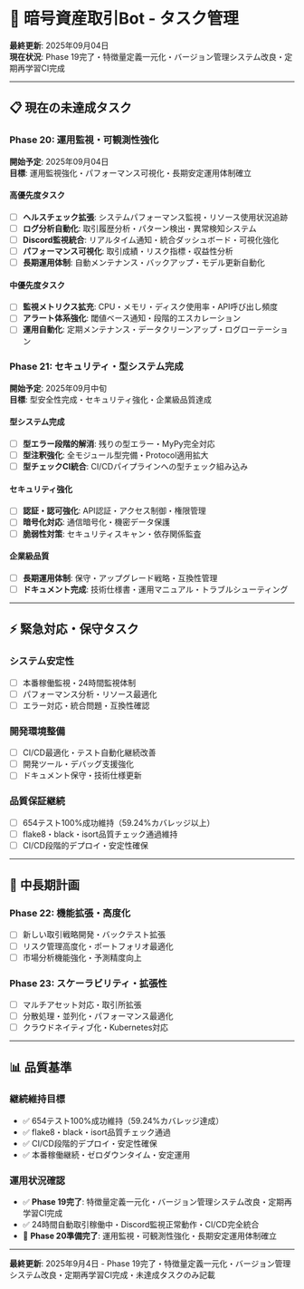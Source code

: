 # 🚀 暗号資産取引Bot - タスク管理

**最終更新**: 2025年09月04日  
**現在状況**: Phase 19完了・特徴量定義一元化・バージョン管理システム改良・定期再学習CI完成

---

## 📋 現在の未達成タスク

### **Phase 20: 運用監視・可観測性強化**

**開始予定**: 2025年09月04日  
**目標**: 運用監視強化・パフォーマンス可視化・長期安定運用体制確立

#### **高優先度タスク**
- [ ] **ヘルスチェック拡張**: システムパフォーマンス監視・リソース使用状況追跡
- [ ] **ログ分析自動化**: 取引履歴分析・パターン検出・異常検知システム
- [ ] **Discord監視統合**: リアルタイム通知・統合ダッシュボード・可視化強化
- [ ] **パフォーマンス可視化**: 取引成績・リスク指標・収益性分析
- [ ] **長期運用体制**: 自動メンテナンス・バックアップ・モデル更新自動化

#### **中優先度タスク**
- [ ] **監視メトリクス拡充**: CPU・メモリ・ディスク使用率・API呼び出し頻度
- [ ] **アラート体系強化**: 閾値ベース通知・段階的エスカレーション
- [ ] **運用自動化**: 定期メンテナンス・データクリーンアップ・ログローテーション

### **Phase 21: セキュリティ・型システム完成**

**開始予定**: 2025年09月中旬  
**目標**: 型安全性完成・セキュリティ強化・企業級品質達成

#### **型システム完成**
- [ ] **型エラー段階的解消**: 残りの型エラー・MyPy完全対応
- [ ] **型注釈強化**: 全モジュール型完備・Protocol適用拡大
- [ ] **型チェックCI統合**: CI/CDパイプラインへの型チェック組み込み

#### **セキュリティ強化**
- [ ] **認証・認可強化**: API認証・アクセス制御・権限管理
- [ ] **暗号化対応**: 通信暗号化・機密データ保護
- [ ] **脆弱性対策**: セキュリティスキャン・依存関係監査

#### **企業級品質**
- [ ] **長期運用体制**: 保守・アップグレード戦略・互換性管理
- [ ] **ドキュメント完成**: 技術仕様書・運用マニュアル・トラブルシューティング

---

## ⚡ 緊急対応・保守タスク

### **システム安定性**
- [ ] 本番稼働監視・24時間監視体制
- [ ] パフォーマンス分析・リソース最適化
- [ ] エラー対応・統合問題・互換性確認

### **開発環境整備**
- [ ] CI/CD最適化・テスト自動化継続改善
- [ ] 開発ツール・デバッグ支援強化
- [ ] ドキュメント保守・技術仕様更新

### **品質保証継続**
- [ ] 654テスト100%成功維持（59.24%カバレッジ以上）
- [ ] flake8・black・isort品質チェック通過維持
- [ ] CI/CD段階的デプロイ・安定性確保

---

## 🎯 中長期計画

### **Phase 22: 機能拡張・高度化**
- [ ] 新しい取引戦略開発・バックテスト拡張
- [ ] リスク管理高度化・ポートフォリオ最適化
- [ ] 市場分析機能強化・予測精度向上

### **Phase 23: スケーラビリティ・拡張性**
- [ ] マルチアセット対応・取引所拡張
- [ ] 分散処理・並列化・パフォーマンス最適化
- [ ] クラウドネイティブ化・Kubernetes対応

---

## 📊 品質基準

### **継続維持目標**
- ✅ 654テスト100%成功維持（59.24%カバレッジ達成）
- ✅ flake8・black・isort品質チェック通過
- ✅ CI/CD段階的デプロイ・安定性確保
- ✅ 本番稼働継続・ゼロダウンタイム・安定運用

### **運用状況確認**
- ✅ **Phase 19完了**: 特徴量定義一元化・バージョン管理システム改良・定期再学習CI完成
- ✅ 24時間自動取引稼働中・Discord監視正常動作・CI/CD完全統合
- 🚀 **Phase 20準備完了**: 運用監視・可観測性強化・長期安定運用体制確立

---

**最終更新**: 2025年9月4日 - Phase 19完了・特徴量定義一元化・バージョン管理システム改良・定期再学習CI完成・未達成タスクのみ記載